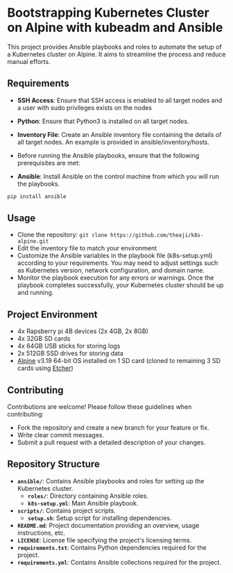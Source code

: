 # Bootstrapping Kubernetes Cluster on Alpine with kubeadm and Ansible

This project provides Ansible playbooks and roles to automate the setup of a Kubernetes cluster on Alpine. It aims to streamline the process and reduce manual efforts.

## Requirements 

- **SSH Access**: Ensure that SSH access is enabled to all target nodes and a user with sudo privileges exists on the nodes
- **Python**: Ensure that Python3 is installed on all target nodes.
- **Inventory File**: Create an Ansible inventory file containing the details of all target nodes. An example is provided in ansible/inventory/hosts.

- Before running the Ansible playbooks, ensure that the following prerequisites are met:
- **Ansible**: Install Ansible on the control machine from which you will run the playbooks.
```bash
pip install ansible
```

## Usage
- Clone the repository: `git clone https://github.com/theaji/k8s-alpine.git`
- Edit the inventory file to match your environment
- Customize the Ansible variables in the playbook file (k8s-setup.yml) according to your requirements. You may need to adjust settings such as Kubernetes version, network configuration, and domain name.
- Monitor the playbook execution for any errors or warnings. Once the playbook completes successfully, your Kubernetes cluster should be up and running.

## Project Environment

- 4x Rapsberry pi 4B devices (2x 4GB, 2x 8GB)
- 4x 32GB SD cards
- 4x 64GB USB sticks for storing logs
- 2x 512GB SSD drives for storing data 
- [Alpine](https://www.alpinelinux.org/downloads/) v3.19 64-bit OS installed on 1 SD card (cloned to remaining 3 SD cards using [Etcher](https://etcher.balena.io/#download-etcher))

## Contributing

Contributions are welcome! Please follow these guidelines when contributing:
- Fork the repository and create a new branch for your feature or fix.
- Write clear commit messages.
- Submit a pull request with a detailed description of your changes.

## Repository Structure

- **`ansible/`**: Contains Ansible playbooks and roles for setting up the Kubernetes cluster.
  - **`roles/`**: Directory containing Ansible roles.
  - **`k8s-setup.yml`**: Main Ansible playbook.
- **`scripts/`**: Contains project scripts.
  - **`setup.sh`**: Setup script for installing dependencies.
- **`README.md`**: Project documentation providing an overview, usage instructions, etc.
- **`LICENSE`**: License file specifying the project's licensing terms.
- **`requirements.txt`**: Contains Python dependencies required for the project.
- **`requirements.yml`**: Contains Ansible collections required for the project.
